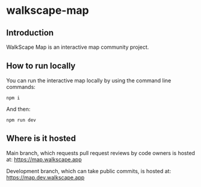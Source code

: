# walkscape-map 

## Introduction

WalkScape Map is an interactive map community project.

## How to run locally

You can run the interactive map locally by using the command line commands:

```
npm i
```

And then:

```
npm run dev
```

## Where is it hosted

Main branch, which requests pull request reviews by code owners is hosted at:
https://map.walkscape.app

Development branch, which can take public commits, is hosted at:
https://map.dev.walkscape.app